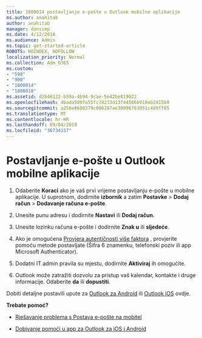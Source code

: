 ```yaml
---
title: 1800014 postavljanje e-pošte u Outlook mobilne aplikacije
ms.author: anahitab
author: anahitab
manager: dansimp
ms.date: 4/12/2018
ms.audience: Admin
ms.topic: get-started-article
ROBOTS: NOINDEX, NOFOLLOW
localization_priority: Normal
ms.collection: Adm_O365
ms.custom:
- "598"
- "900"
- "1800014"
- "1800018"
ms.assetid: d2b46122-b59a-4b94-9cae-5e42be819022
ms.openlocfilehash: 4bada589fa55fc78233d13f44566b919ab2d15b9
ms.sourcegitcommit: a256e8680379c006287ae30996763051c4d9ff85
ms.translationtype: MT
ms.contentlocale: hr-HR
ms.lasthandoff: 09/04/2019
ms.locfileid: "36734157"
---
```

# <a name="set-up-email-in-the-outlook-mobile-app"></a>Postavljanje e-pošte u Outlook mobilne aplikacije

1. Odaberite **Koraci** ako je vaš prvi vrijeme postavljanju e-pošte u mobilne aplikacije. U suprotnom, dodirnite **izbornik** a zatim **Postavke** \> **Dodaj račun** \> **Dodavanje računa e-pošte**.

2. Unesite punu adresu i dodirnite **Nastavi** ili **Dodaj račun**.

3. Unesite lozinku računa e-pošte i dodirnite **Znak u** ili **sljedeće**.

4. Ako je omogućena [Provjera autentičnosti više faktora](https://docs.microsoft.com/office365/admin/security-and-compliance/set-up-multi-factor-authentication) , provjerite pomoću metode postavljate (Šifra 6 znamenku, telefonski poziv ili app Microsoft Authenticator).

5. Dodatni IT admin pravila su mjestu, dodirnite **Aktiviraj** ih omogućite.

6. Outlook može zatražiti dozvolu za pristup vaš kalendar, kontakte i druge informacije. Odaberite **da** ili **dopustiti**.

Dobiti detaljne postavili upute za [Outlook za Android](https://support.office.com/article/886db551-8dfa-4fd5-b835-f8e532091872.aspx) ili [Outlook iOS](https://support.office.com/article/b2de2161-cc1d-49ef-9ef9-81acd1c8e234.aspx) ovdje.
  
 **Trebate pomoć?**
  
- [Rješavanje problema s Postava e-pošte na mobitel](https://support.office.com/article/a264ef01-9c88-48fb-9285-7017e4f31f02.aspx)

- [Dobivanje pomoći u app za Outlook za iOS i Android](https://support.office.com/article/218a22d1-9fa5-4889-b689-de1c63493243.aspx#ID0EAABAAA=Contact_Support)
